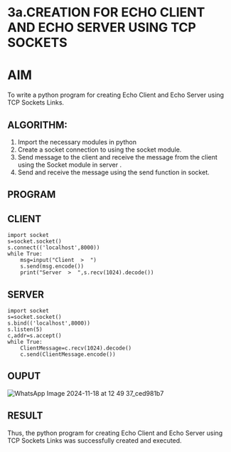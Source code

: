 # 3a.CREATION FOR ECHO CLIENT AND ECHO SERVER USING TCP SOCKETS
# AIM
To write a python program for creating Echo Client and Echo Server using TCP
Sockets Links.
## ALGORITHM:
1. Import the necessary modules in python
2. Create a socket connection to using the socket module.
3. Send message to the client and receive the message from the client using the Socket module in
 server .
4. Send and receive the message using the send function in socket.
## PROGRAM
## CLIENT
```
import socket
s=socket.socket()
s.connect(('localhost',8000))
while True:
    msg=input("Client  >  ")
    s.send(msg.encode())
    print("Server  >  ",s.recv(1024).decode())
```
## SERVER
```
import socket
s=socket.socket()
s.bind(('localhost',8000))
s.listen(5)
c,addr=s.accept()
while True:
    ClientMessage=c.recv(1024).decode()
    c.send(ClientMessage.encode())
```
## OUPUT
![WhatsApp Image 2024-11-18 at 12 49 37_ced981b7](https://github.com/user-attachments/assets/35e2b2d2-bbd1-4e61-9687-1a3452f124f7)


## RESULT
Thus, the python program for creating Echo Client and Echo Server using TCP Sockets Links 
was successfully created and executed.
